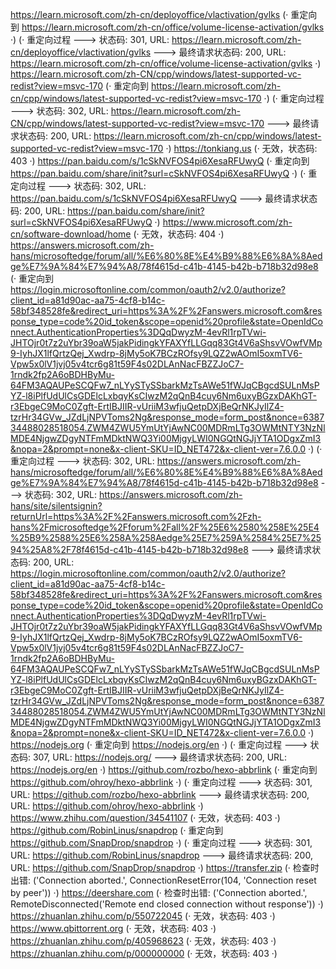 https://learn.microsoft.com/zh-cn/deployoffice/vlactivation/gvlks (· 重定向到 https://learn.microsoft.com/zh-cn/office/volume-license-activation/gvlks ·)
(· 重定向过程 ---> 状态码: 301, URL: https://learn.microsoft.com/zh-cn/deployoffice/vlactivation/gvlks ---> 最终请求状态码: 200, URL: https://learn.microsoft.com/zh-cn/office/volume-license-activation/gvlks ·)
https://learn.microsoft.com/zh-CN/cpp/windows/latest-supported-vc-redist?view=msvc-170 (· 重定向到 https://learn.microsoft.com/zh-cn/cpp/windows/latest-supported-vc-redist?view=msvc-170 ·)
(· 重定向过程 ---> 状态码: 302, URL: https://learn.microsoft.com/zh-CN/cpp/windows/latest-supported-vc-redist?view=msvc-170 ---> 最终请求状态码: 200, URL: https://learn.microsoft.com/zh-cn/cpp/windows/latest-supported-vc-redist?view=msvc-170 ·)
https://tonkiang.us (· 无效，状态码: 403 ·)
https://pan.baidu.com/s/1cSkNVFOS4pi6XesaRFUwyQ (· 重定向到 https://pan.baidu.com/share/init?surl=cSkNVFOS4pi6XesaRFUwyQ ·)
(· 重定向过程 ---> 状态码: 302, URL: https://pan.baidu.com/s/1cSkNVFOS4pi6XesaRFUwyQ ---> 最终请求状态码: 200, URL: https://pan.baidu.com/share/init?surl=cSkNVFOS4pi6XesaRFUwyQ ·)
https://www.microsoft.com/zh-cn/software-download/home (· 无效，状态码: 404 ·)
https://answers.microsoft.com/zh-hans/microsoftedge/forum/all/%E6%80%8E%E4%B9%88%E6%8A%8Aedge%E7%9A%84%E7%94%A8/78f4615d-c41b-4145-b42b-b718b32d98e8 (· 重定向到 https://login.microsoftonline.com/common/oauth2/v2.0/authorize?client_id=a81d90ac-aa75-4cf8-b14c-58bf348528fe&redirect_uri=https%3A%2F%2Fanswers.microsoft.com&response_type=code%20id_token&scope=openid%20profile&state=OpenIdConnect.AuthenticationProperties%3DQqDwyzM-4evRl1rpTVwi-JHTOjr0t7z2uYbr39oaW5jakPidingkYFAXYfLLGqq83Gt4V6aShsvVOwfVMp9-IyhJX1lfQrtzQej_Xwdrp-8jMy5oK7BCzROfsy9LQZ2wAOmI5oxmTV6-Vpw5x0lV1jvj05v4tcr6g81t59F4s02DLAnNacFBZZJoC7-1rndk2fp2A6oBDHByMu-64FM3AQAUPeSCQFw7_nLYySTySSbarkMzTsAWe51fWJqCBgcdSULnMsPYZ-l8iPlfUdUlCsGDElcLxbqyKsCIwzM2qQnB4cuy6Nm6uxyBGzxDAKhGT-r3EbgeC9MoC0Zgft-ErtIBJIIR-vUriiM3wfjuQetpDXjBeQrNKJyIlZ4-tzrHr34GVw_JZdLjNPVToms2Ng&response_mode=form_post&nonce=638734488028518054.ZWM4ZWU5YmUtYjAwNC00MDRmLTg3OWMtNTY3NzNlMDE4NjgwZDgyNTFmMDktNWQ3Yi00MjgyLWI0NGQtNGJjYTA1ODgxZmI3&nopa=2&prompt=none&x-client-SKU=ID_NET472&x-client-ver=7.6.0.0 ·)
(· 重定向过程 ---> 状态码: 302, URL: https://answers.microsoft.com/zh-hans/microsoftedge/forum/all/%E6%80%8E%E4%B9%88%E6%8A%8Aedge%E7%9A%84%E7%94%A8/78f4615d-c41b-4145-b42b-b718b32d98e8 ---> 状态码: 302, URL: https://answers.microsoft.com/zh-hans/site/silentsignin?returnUrl=https%3A%2F%2Fanswers.microsoft.com%2Fzh-hans%2Fmicrosoftedge%2Fforum%2Fall%2F%25E6%2580%258E%25E4%25B9%2588%25E6%258A%258Aedge%25E7%259A%2584%25E7%2594%25A8%2F78f4615d-c41b-4145-b42b-b718b32d98e8 ---> 最终请求状态码: 200, URL: https://login.microsoftonline.com/common/oauth2/v2.0/authorize?client_id=a81d90ac-aa75-4cf8-b14c-58bf348528fe&redirect_uri=https%3A%2F%2Fanswers.microsoft.com&response_type=code%20id_token&scope=openid%20profile&state=OpenIdConnect.AuthenticationProperties%3DQqDwyzM-4evRl1rpTVwi-JHTOjr0t7z2uYbr39oaW5jakPidingkYFAXYfLLGqq83Gt4V6aShsvVOwfVMp9-IyhJX1lfQrtzQej_Xwdrp-8jMy5oK7BCzROfsy9LQZ2wAOmI5oxmTV6-Vpw5x0lV1jvj05v4tcr6g81t59F4s02DLAnNacFBZZJoC7-1rndk2fp2A6oBDHByMu-64FM3AQAUPeSCQFw7_nLYySTySSbarkMzTsAWe51fWJqCBgcdSULnMsPYZ-l8iPlfUdUlCsGDElcLxbqyKsCIwzM2qQnB4cuy6Nm6uxyBGzxDAKhGT-r3EbgeC9MoC0Zgft-ErtIBJIIR-vUriiM3wfjuQetpDXjBeQrNKJyIlZ4-tzrHr34GVw_JZdLjNPVToms2Ng&response_mode=form_post&nonce=638734488028518054.ZWM4ZWU5YmUtYjAwNC00MDRmLTg3OWMtNTY3NzNlMDE4NjgwZDgyNTFmMDktNWQ3Yi00MjgyLWI0NGQtNGJjYTA1ODgxZmI3&nopa=2&prompt=none&x-client-SKU=ID_NET472&x-client-ver=7.6.0.0 ·)
https://nodejs.org (· 重定向到 https://nodejs.org/en ·)
(· 重定向过程 ---> 状态码: 307, URL: https://nodejs.org/ ---> 最终请求状态码: 200, URL: https://nodejs.org/en ·)
https://github.com/rozbo/hexo-abbrlink (· 重定向到 https://github.com/ohroy/hexo-abbrlink ·)
(· 重定向过程 ---> 状态码: 301, URL: https://github.com/rozbo/hexo-abbrlink ---> 最终请求状态码: 200, URL: https://github.com/ohroy/hexo-abbrlink ·)
https://www.zhihu.com/question/34541107 (· 无效，状态码: 403 ·)
https://github.com/RobinLinus/snapdrop (· 重定向到 https://github.com/SnapDrop/snapdrop ·)
(· 重定向过程 ---> 状态码: 301, URL: https://github.com/RobinLinus/snapdrop ---> 最终请求状态码: 200, URL: https://github.com/SnapDrop/snapdrop ·)
https://transfer.zip (· 检查时出错: ('Connection aborted.', ConnectionResetError(104, 'Connection reset by peer')) ·)
https://deershare.com (· 检查时出错: ('Connection aborted.', RemoteDisconnected('Remote end closed connection without response')) ·)
https://zhuanlan.zhihu.com/p/550722045 (· 无效，状态码: 403 ·)
https://www.qbittorrent.org (· 无效，状态码: 403 ·)
https://zhuanlan.zhihu.com/p/405968623 (· 无效，状态码: 403 ·)
https://zhuanlan.zhihu.com/p/000000000 (· 无效，状态码: 403 ·)
